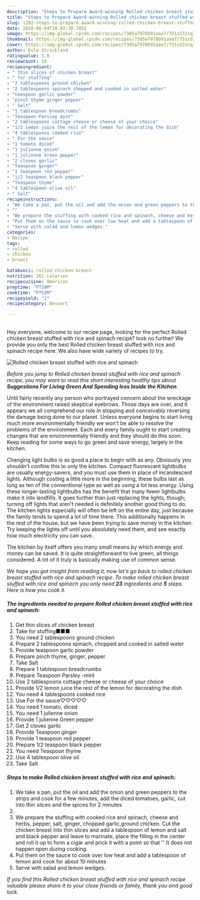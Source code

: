 ```yaml
---
description: "Steps to Prepare Award-winning Rolled chicken breast stuffed with rice and spinach"
title: "Steps to Prepare Award-winning Rolled chicken breast stuffed with rice and spinach"
slug: 1202-steps-to-prepare-award-winning-rolled-chicken-breast-stuffed-with-rice-and-spinach
date: 2020-06-04T19:03:30.745Z
image: https://img-global.cpcdn.com/recipes/73d5a7978b91aaa7/751x532cq70/rolled-chicken-breast-stuffed-with-rice-and-spinach-recipe-main-photo.jpg
thumbnail: https://img-global.cpcdn.com/recipes/73d5a7978b91aaa7/751x532cq70/rolled-chicken-breast-stuffed-with-rice-and-spinach-recipe-main-photo.jpg
cover: https://img-global.cpcdn.com/recipes/73d5a7978b91aaa7/751x532cq70/rolled-chicken-breast-stuffed-with-rice-and-spinach-recipe-main-photo.jpg
author: Eula Strickland
ratingvalue: 3.8
reviewcount: 10
recipeingredient:
- " thin slices of chicken breast"
- " for stuffing"
- "2 tablespoons ground chicken"
- "2 tablespoons spinach chopped and cooked in salted water"
- "teaspoon garlic powder"
- "pinch thyme ginger pepper"
- " Salt"
- "1 tablespoon breadcrumbs"
- "Teaspoon Parsley mint"
- "2 tablespoons cottage cheese or cheese of your choice"
- "1/2 lemon juice the rest of the lemon for decorating the dish"
- "4 tablespoons cooked rice"
- " For the sauce"
- "1 tomato diced"
- "1 julienne onion"
- "1 julienne Green pepper"
- "2 cloves garlic"
- "Teaspoon ginger"
- "1 teaspoon red pepper"
- "1/2 teaspoon black pepper"
- "Teaspoon thyme"
- "4 tablespoon olive oil"
- " Salt"
recipeinstructions:
- "We take a pan, put the oil and add the onion and green peppers to the strips and cook for a few minutes, add the diced tomatoes, garlic, cut into thin slices and the spices for 2 minutes"
- ""
- "We prepare the stuffing with cooked rice and spinach, cheese and herbs, pepper, salt, ginger, chopped garlic,ground chicken. Cut the chicken breast into thin slices and add a tablespoon of lemon and salt and black pepper and leave to marinate, place the filling in the center and roll it up to form a cigar and prick it with a point so that &#39;&#39; It does not happen open during cooking."
- "Put them on the sauce to cook over low heat and add a tablespoon of lemon and cook for about 10 minutes"
- "Serve with salad and lemon wedges."
categories:
- Recipe
tags:
- rolled
- chicken
- breast

katakunci: rolled chicken breast 
nutrition: 261 calories
recipecuisine: American
preptime: "PT28M"
cooktime: "PT52M"
recipeyield: "1"
recipecategory: Dessert

---
```

<br>
Hey everyone, welcome to our recipe page, looking for the perfect Rolled chicken breast stuffed with rice and spinach recipe? look no further! We provide you only the best Rolled chicken breast stuffed with rice and spinach recipe here. We also have wide variety of recipes to try.
<br>


![Rolled chicken breast stuffed with rice and spinach](https://img-global.cpcdn.com/recipes/73d5a7978b91aaa7/751x532cq70/rolled-chicken-breast-stuffed-with-rice-and-spinach-recipe-main-photo.jpg)

<i>Before you jump to Rolled chicken breast stuffed with rice and spinach recipe, you may want to read this short interesting healthy tips about 
<strong>Suggestions For Living Green And Spending less Inside the Kitchen</strong>.</i>
</br>

Until fairly recently any person who portrayed concern about the wreckage of the environment raised skeptical eyebrows. Those days are over, and it appears we all comprehend our role in stopping and conceivably reversing the damage being done to our planet. Unless everyone begins to start living much more environmentally friendly we won't be able to resolve the problems of the environment. Each and every family ought to start creating changes that are environmentally friendly and they should do this soon. Keep reading for some ways to go green and save energy, largely in the kitchen.

Changing light bulbs is as good a place to begin with as any. Obviously you shouldn't confine this to only the kitchen. Compact fluorescent lightbulbs are usually energy-savers, and you must use them in place of incandescent lights. Although costing a little more in the beginning, these bulbs last as long as ten of the conventional type as well as using a lot less energy. Using these longer-lasting lightbulbs has the benefit that many fewer lightbulbs make it into landfills. It goes further than just replacing the lights, though; turning off lights that aren't needed is definitely another good thing to do. The kitchen lights especially will often be left on the entire day, just because the family tends to spend a lot of time there. This additionally happens in the rest of the house, but we have been trying to save money in the kitchen. Try keeping the lights off until you absolutely need them, and see exactly how much electricity you can save.

The kitchen by itself offers you many small means by which energy and money can be saved. It is quite straightforward to live green, all things considered. A lot of it truly is basically making use of common sense.


<i>We hope you got insight from reading it, now let's go back to rolled chicken breast stuffed with rice and spinach recipe. To make rolled chicken breast stuffed with rice and spinach you only need <strong>23</strong> ingredients and <strong>5</strong> steps. Here is how you cook it.
</i>

##### The ingredients needed to prepare Rolled chicken breast stuffed with rice and spinach:

1. Get  thin slices of chicken breast
1. Take  for stuffing■■■
1. You need 2 tablespoons ground chicken
1. Prepare 2 tablespoons spinach, chopped and cooked in salted water
1. Provide teaspoon garlic powder
1. Prepare pinch thyme, ginger, pepper
1. Take  Salt
1. Prepare 1 tablespoon breadcrumbs
1. Prepare Teaspoon Parsley -mint
1. Use 2 tablespoons cottage cheese or cheese of your choice
1. Provide 1/2 lemon juice the rest of the lemon for decorating the dish
1. You need 4 tablespoons cooked rice
1. Use  For the sauce♡♡♡♡♡
1. You need 1 tomato, diced
1. You need 1 julienne onion
1. Provide 1 julienne Green pepper
1. Get 2 cloves garlic
1. Provide Teaspoon ginger
1. Provide 1 teaspoon red pepper
1. Prepare 1/2 teaspoon black pepper
1. You need Teaspoon thyme
1. Use 4 tablespoon olive oil
1. Take  Salt


##### Steps to make Rolled chicken breast stuffed with rice and spinach:

1. We take a pan, put the oil and add the onion and green peppers to the strips and cook for a few minutes, add the diced tomatoes, garlic, cut into thin slices and the spices for 2 minutes
1. 
1. We prepare the stuffing with cooked rice and spinach, cheese and herbs, pepper, salt, ginger, chopped garlic,ground chicken. Cut the chicken breast into thin slices and add a tablespoon of lemon and salt and black pepper and leave to marinate, place the filling in the center and roll it up to form a cigar and prick it with a point so that &#39;&#39; It does not happen open during cooking.
1. Put them on the sauce to cook over low heat and add a tablespoon of lemon and cook for about 10 minutes
1. Serve with salad and lemon wedges.


<i>If you find this Rolled chicken breast stuffed with rice and spinach recipe valuable please share it to your close friends or family, thank you and good luck.</i>
